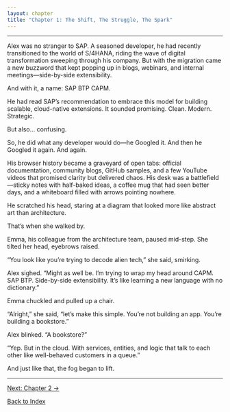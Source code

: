 ```yaml
---
layout: chapter
title: "Chapter 1: The Shift, The Struggle, The Spark"
---
```


---

Alex was no stranger to SAP. A seasoned developer, he had recently transitioned to the world of S/4HANA, riding the wave of digital transformation sweeping through his company. But with the migration came a new buzzword that kept popping up in blogs, webinars, and internal meetings—side-by-side extensibility.

And with it, a name: SAP BTP CAPM.

He had read SAP’s recommendation to embrace this model for building scalable, cloud-native extensions. It sounded promising. Clean. Modern. Strategic.

But also… confusing.

So, he did what any developer would do—he Googled it.
And then he Googled it again.
And again.

His browser history became a graveyard of open tabs: official documentation, community blogs, GitHub samples, and a few YouTube videos that promised clarity but delivered chaos. His desk was a battlefield—sticky notes with half-baked ideas, a coffee mug that had seen better days, and a whiteboard filled with arrows pointing nowhere.

He scratched his head, staring at a diagram that looked more like abstract art than architecture.

That’s when she walked by.

Emma, his colleague from the architecture team, paused mid-step. She tilted her head, eyebrows raised.

“You look like you’re trying to decode alien tech,” she said, smirking.

Alex sighed. “Might as well be. I’m trying to wrap my head around CAPM. SAP BTP. Side-by-side extensibility. It’s like learning a new language with no dictionary.”

Emma chuckled and pulled up a chair.

“Alright,” she said, “let’s make this simple. You’re not building an app. You’re building a bookstore.”

Alex blinked. “A bookstore?”

“Yep. But in the cloud. With services, entities, and logic that talk to each other like well-behaved customers in a queue.”

And just like that, the fog began to lift.

---

[Next: Chapter 2 →](Chapter-2.md)

[Back to Index](README.md)
